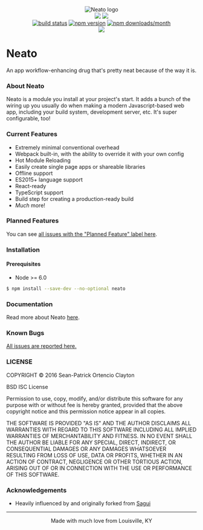 <div align="center">
  <img style="max-width:512px;" title="Neato logo" src="https://gitlab.com/seanclayton/neato/raw/master/logo.png" />
  <br />
  <!-- Dependency Status -->
  <a href="https://david-dm.org/sean-clayton/neato" title="dependency health"><img src="https://david-dm.org/sean-clayton/neato.svg"/></a>
  <!-- devDependency Status -->
  <a href="https://david-dm.org/sean-clayton/neato#info=devDependencies" title="devDependency health"><img src="https://david-dm.org/sean-clayton/neato/dev-status.svg"/></a>
  <br />
  <!-- Build Status -->
  <a href="https://gitlab.com/seanclayton/neato/pipelines"><img alt="build status" src="https://gitlab.com/seanclayton/neato/badges/master/build.svg" /></a>
  <!-- NPM Info -->
  <a href="https://www.npmjs.com/package/neato"><img alt="npm version" src="https://img.shields.io/npm/v/neato.svg?maxAge=2592000?style=flat-square" /></a>
  <a href="https://www.npmjs.com/package/neato"><img alt="npm downloads/month" src="https://img.shields.io/npm/dm/neato.svg?maxAge=2592000?style=flat-square" /></a>
  <br />
  <!-- Donations -->
  <a href="https://beerpay.io/sean-clayton/neato"><img src="https://beerpay.io/sean-clayton/neato/badge.svg" /></a>
</div>

# Neato
An app workflow-enhancing drug that's pretty neat because of the way it is.

### About Neato

Neato is a module you install at your project's start. It adds a bunch of the wiring up you usually do when making a modern Javascript-based web app, including your build system, development server, etc. It's super configurable, too!

### Current Features

- Extremely minimal conventional overhead
- Webpack built-in, with the ability to override it with your own config
- Hot Module Reloading
- Easily create single page apps or shareable libraries
- Offline support
- ES2015+ language support
- React-ready
- TypeScript support
- Build step for creating a production-ready build
- _Much_ more!

### Planned Features

You can see [all issues with the "Planned Feature" label here].

[all issues with the "Planned Feature" label here]: https://gitlab.com/seanclayton/neato/issues?label_name%5B%5D=Planned+Feature

### Installation

#### Prerequisites

- Node >= 6.0

```sh
$ npm install --save-dev --no-optional neato
```

### Documentation

Read more about Neato [here](/docs/README.md "Neato Documentation").

### Known Bugs

[All issues are reported here.](https://gitlab.com/seanclayton/neato/issues)

### LICENSE

COPYRIGHT &copy; 2016 Sean-Patrick Ortencio Clayton

BSD ISC License

Permission to use, copy, modify, and/or distribute this software for any
purpose with or without fee is hereby granted, provided that the above
copyright notice and this permission notice appear in all copies.

THE SOFTWARE IS PROVIDED "AS IS" AND THE AUTHOR DISCLAIMS ALL WARRANTIES
WITH REGARD TO THIS SOFTWARE INCLUDING ALL IMPLIED WARRANTIES OF
MERCHANTABILITY AND FITNESS. IN NO EVENT SHALL THE AUTHOR BE LIABLE FOR
ANY SPECIAL, DIRECT, INDIRECT, OR CONSEQUENTIAL DAMAGES OR ANY DAMAGES
WHATSOEVER RESULTING FROM LOSS OF USE, DATA OR PROFITS, WHETHER IN AN
ACTION OF CONTRACT, NEGLIGENCE OR OTHER TORTIOUS ACTION, ARISING OUT OF
OR IN CONNECTION WITH THE USE OR PERFORMANCE OF THIS SOFTWARE.

### Acknowledgements

- Heavily influenced by and originally forked from [Sagui]

[Sagui]: https://github.com/saguijs/sagui

- - -

<div align="center">
  Made with much love from Louisville, KY
</div>
